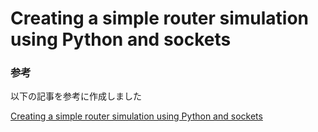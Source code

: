 # Creating a simple router simulation using Python and sockets

### 参考
以下の記事を参考に作成しました
  
[Creating a simple router simulation using Python and sockets](https://medium.com/swlh/creating-a-simple-router-simulation-using-python-and-sockets-d6017b441c09)